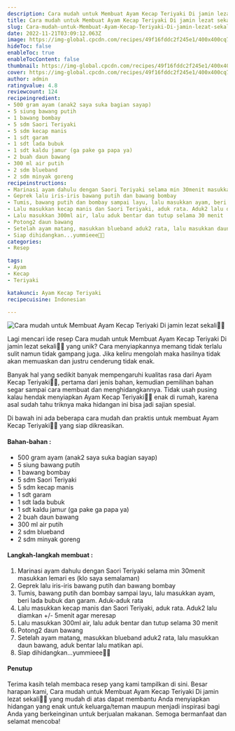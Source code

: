 ```yaml
---
description: Cara mudah untuk Membuat Ayam Kecap Teriyaki Di jamin lezat sekali"
title: Cara mudah untuk Membuat Ayam Kecap Teriyaki Di jamin lezat sekali
slug: Cara-mudah-untuk-Membuat-Ayam-Kecap-Teriyaki-Di-jamin-lezat-sekali
date: 2022-11-21T03:09:12.063Z
image: https://img-global.cpcdn.com/recipes/49f16fddc2f245e1/400x400cq70/photo.jpg
hideToc: false
enableToc: true
enableTocContent: false
thumbnail: https://img-global.cpcdn.com/recipes/49f16fddc2f245e1/400x400cq70/photo.jpg
cover: https://img-global.cpcdn.com/recipes/49f16fddc2f245e1/400x400cq70/photo.jpg
author: admin
ratingvalue: 4.8
reviewcount: 124
recipeingredient:
- 500 gram ayam (anak2 saya suka bagian sayap)
- 5 siung bawang putih
- 1 bawang bombay
- 5 sdm Saori Teriyaki
- 5 sdm kecap manis
- 1 sdt garam
- 1 sdt lada bubuk
- 1 sdt kaldu jamur (ga pake ga papa ya)
- 2 buah daun bawang
- 300 ml air putih
- 2 sdm blueband
- 2 sdm minyak goreng
recipeinstructions:
- Marinasi ayam dahulu dengan Saori Teriyaki selama min 30menit masukkan lemari es (klo saya semalaman)
- Geprek lalu iris-iris bawang putih dan bawang bombay
- Tumis, bawang putih dan bombay sampai layu, lalu masukkan ayam, beri lada bubuk dan garam. Aduk-aduk rata
- Lalu masukkan kecap manis dan Saori Teriyaki, aduk rata. Aduk2 lalu diamkan +/- 5menit agar meresap
- Lalu masukkan 300ml air, lalu aduk bentar dan tutup selama 30 menit
- Potong2 daun bawang
- Setelah ayam matang, masukkan blueband aduk2 rata, lalu masukkan daun bawang, aduk bentar lalu matikan api.
- Siap dihidangkan...yummieee🥰😋
categories:
- Resep

tags:
- Ayam
- Kecap
- Teriyaki

katakunci: Ayam Kecap Teriyaki
recipecuisine: Indonesian

---
```


![Cara mudah untuk Membuat Ayam Kecap Teriyaki Di jamin lezat sekali👩‍🍳](https://img-global.cpcdn.com/recipes/49f16fddc2f245e1/400x400cq70/photo.jpg)

Lagi mencari ide resep Cara mudah untuk Membuat Ayam Kecap Teriyaki Di jamin lezat sekali👩‍🍳 yang unik? Cara menyiapkannya memang tidak terlalu sulit namun tidak gampang juga. Jika keliru mengolah maka hasilnya tidak akan memuaskan dan justru cenderung tidak enak.

Banyak hal yang sedikit banyak mempengaruhi kualitas rasa dari Ayam Kecap Teriyaki👩‍🍳, pertama dari jenis bahan, kemudian pemilihan bahan segar sampai cara membuat dan menghidangkannya. Tidak usah pusing kalau hendak menyiapkan Ayam Kecap Teriyaki👩‍🍳 enak di rumah, karena asal sudah tahu triknya maka hidangan ini bisa jadi sajian spesial.

Di bawah ini ada beberapa cara mudah dan praktis untuk membuat Ayam Kecap Teriyaki👩‍🍳 yang siap dikreasikan.

<!--inarticleads1-->

#### Bahan-bahan :

- 500 gram ayam (anak2 saya suka bagian sayap)
- 5 siung bawang putih
- 1 bawang bombay
- 5 sdm Saori Teriyaki
- 5 sdm kecap manis
- 1 sdt garam
- 1 sdt lada bubuk
- 1 sdt kaldu jamur (ga pake ga papa ya)
- 2 buah daun bawang
- 300 ml air putih
- 2 sdm blueband
- 2 sdm minyak goreng

<!--inarticleads2-->

#### Langkah-langkah membuat :

1. Marinasi ayam dahulu dengan Saori Teriyaki selama min 30menit masukkan lemari es (klo saya semalaman)
1. Geprek lalu iris-iris bawang putih dan bawang bombay
1. Tumis, bawang putih dan bombay sampai layu, lalu masukkan ayam, beri lada bubuk dan garam. Aduk-aduk rata
1. Lalu masukkan kecap manis dan Saori Teriyaki, aduk rata. Aduk2 lalu diamkan +/- 5menit agar meresap
1. Lalu masukkan 300ml air, lalu aduk bentar dan tutup selama 30 menit
1. Potong2 daun bawang
1. Setelah ayam matang, masukkan blueband aduk2 rata, lalu masukkan daun bawang, aduk bentar lalu matikan api.
1. Siap dihidangkan...yummieee🥰😋

#### Penutup

Terima kasih telah membaca resep yang kami tampilkan di sini. Besar harapan kami, Cara mudah untuk Membuat Ayam Kecap Teriyaki Di jamin lezat sekali👩‍🍳 yang mudah di atas dapat membantu Anda menyiapkan hidangan yang enak untuk keluarga/teman maupun menjadi inspirasi bagi Anda yang berkeinginan untuk berjualan makanan. Semoga bermanfaat dan selamat mencoba!